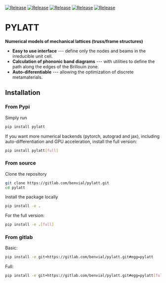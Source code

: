 
<a class="reference external image-reference" href="https://gitlab.com/benvial/pylatt/-/releases" target="_blank"><img alt="Release" src="https://img.shields.io/endpoint?url=https://gitlab.com/benvial/pylatt/-/jobs/artifacts/main/raw/logobadge.json?job=badge&labelColor=c9c9c9"></a> 
<a class="reference external image-reference" href="https://gitlab.com/benvial/pylatt/commits/main" target="_blank"><img alt="Release" src="https://img.shields.io/gitlab/pipeline/benvial/pylatt/main?logo=gitlab&labelColor=dedede&style=for-the-badge"></a> 
<a class="reference external image-reference" href="https://gitlab.com/benvial/pylatt/commits/main" target="_blank"><img alt="Release" src="https://img.shields.io/gitlab/coverage/benvial/pylatt/main?logo=python&logoColor=e9d672&style=for-the-badge"></a>
<a class="reference external image-reference" href="https://black.readthedocs.io/en/stable/" target="_blank"><img alt="Release" src="https://img.shields.io/badge/code%20style-black-dedede.svg?logo=python&logoColor=e9d672&style=for-the-badge"></a>
<a class="reference external image-reference" href="https://gitlab.com/benvial/pylatt/-/blob/main/LICENSE.txt" target="_blank"><img alt="Release" src="https://img.shields.io/badge/license-GPLv3-blue?color=aec2ff&logo=open-access&logoColor=aec2ff&style=for-the-badge"></a>


# PYLATT

**Numerical models of mechanical lattices (truss/frame structures)**

<!-- start elevator-pitch -->

- **Easy to use interface** --- define only the nodes and beams in the irreducible unit cell.
- **Calculation of phononic band diagrams** --- with utilities to define the path along the edges of the Brillouin zone.
- **Auto-diferentiable** --- allowing the optimization of discrete metamaterials.


<!-- end elevator-pitch -->


<!-- start installation -->

## Installation

### From Pypi

Simply run

```bash 
pip install pylatt
```
If you want more numerical backends (pytorch, autograd and jax), including 
auto-differentiation and GPU acceleration, install the full version:

```bash 
pip install pylatt[full]
```

### From source

Clone the repository

```bash 
git clone https://gitlab.com/benvial/pylatt.git
cd pylatt
```

Install the package locally

```bash 
pip install -e .
```

For the full version:

```bash 
pip install -e .[full]
```

### From gitlab

Basic:

```bash 
pip install -e git+https://gitlab.com/benvial/pylatt.git#egg=pylatt
```


Full:

```bash 
pip install -e git+https://gitlab.com/benvial/pylatt.git#egg=pylatt[full]
```

<!-- end installation -->